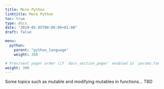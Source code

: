 ```yaml
---
title: More Python
linktitle: More Python
toc: true
type: docs
date: "2019-05-05T00:00:00+01:00"
draft: false

menu:
  python:
    parent: "python_language"
    weight: 300

# Prev/next pager order (if `docs_section_pager` enabled in `params.toml`)
weight: 300
--- 
```





Some topics such as mutable and modifying mutables in functions... TBD




